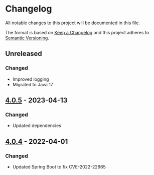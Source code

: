 # Changelog

All notable changes to this project will be documented in this file.

The format is based on [Keep a Changelog](https://keepachangelog.com/en/1.0.0/) and this project adheres to [Semantic Versioning](https://semver.org/spec/v2.0.0.html).

## Unreleased

### Changed

- Improved logging
- Migrated to Java 17

## [4.0.5](https://github.com/dbmdz/streaming-server-euphoria/releases/tag/4.0.5) - 2023-04-13

### Changed

- Updated dependencies

## [4.0.4](https://github.com/dbmdz/streaming-server-euphoria/releases/tag/4.0.4) - 2022-04-01

### Changed

- Updated Spring Boot to fix CVE-2022-22965
